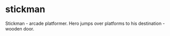 # stickman
Stickman  - arcade platformer. Hero jumps over platforms to his destination - wooden door. 

